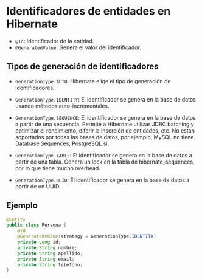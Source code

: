 
# Identificadores de entidades en Hibernate

* ``@Id``: Identificador de la entidad.
* ``@GeneratedValue``: Genera el valor del identificador.

## Tipos de generación de identificadores

* ``GenerationType.AUTO``: Hibernate elige el tipo de generación de identificadores.

* ``GenerationType.IDENTITY``: El identificador se genera en la base de datos usando métodos
  auto-incrementales.

* ``GenerationType.SEQUENCE``: El identificador se genera en la base de datos a partir de una
  secuencia. Permite a Hibernate utilizar JDBC batching y optimizar el rendimiento, diferir la
  inserción de entidades, etc. No están soportados por todas las bases de datos, por ejemplo,
  MySQL no tiene Database Sequences, PostgreSQL sí.

* ``GenerationType.TABLE``: El identificador se genera en la base de datos a partir de una tabla.
  Genera un lock en la tabla de hibernate_sequences, por lo que tiene mucho overhead.

* ``GenerationType.UUID``: El identificador se genera en la base de datos a partir de un UUID.

## Ejemplo

```java
@Entity
public class Persona {
    @Id
    @GeneratedValue(strategy = GenerationType.IDENTITY)
    private Long id;
    private String nombre;
    private String apellido;
    private String email;
    private String telefono;
}
```

